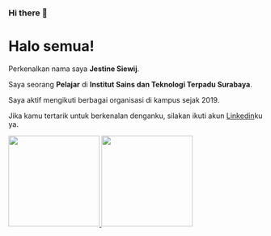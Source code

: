 ### Hi there 👋

# Halo semua! 

Perkenalkan nama saya **Jestine Siewij**.

Saya seorang **Pelajar** di **Institut Sains dan Teknologi Terpadu Surabaya**.

Saya aktif mengikuti berbagai organisasi di kampus sejak 2019.

Jika kamu tertarik untuk berkenalan denganku, silakan ikuti akun [Linkedin](https://www.linkedin.com/in/jestine-siewij-a1a2091ab/)ku ya.

<p align="left">
<a href="https://github.com/jestinesiewij">
  <img height="180em" src="https://github-readme-stats-eight-theta.vercel.app/api?username=jestinesiewij&show_icons=true&theme=algolia&include_all_commits=true&count_private=true"/>
  <img height="180em" src="https://github-readme-stats-eight-theta.vercel.app/api/top-langs/?username=jestinesiewij&layout=compact&langs_count=8&theme=algolia"/>
</a>
</p>

<!--
**jestinesiewij/jestinesiewij** is a ✨ _special_ ✨ repository because its `README.md` (this file) appears on your GitHub profile.

Here are some ideas to get you started:

- 🔭 I’m currently working on ...
- 🌱 I’m currently learning ...
- 👯 I’m looking to collaborate on ...
- 🤔 I’m looking for help with ...
- 💬 Ask me about ...
- 📫 How to reach me: ...
- 😄 Pronouns: ...
- ⚡ Fun fact: ...
-->
